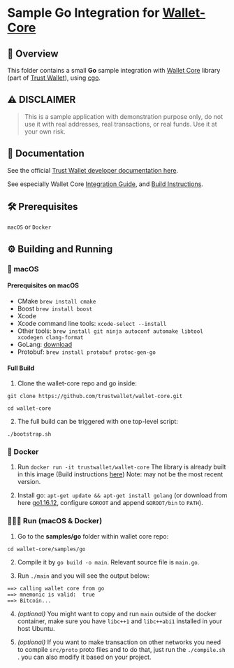 # Sample Go Integration for [Wallet-Core](https://github.com/trustwallet/wallet-core)

## 🔖 Overview

This folder contains a small **Go** sample integration with
[Wallet Core](https://github.com/trustwallet/wallet-core) library (part of [Trust Wallet](https://trustwallet.com)),
using [cgo](https://golang.org/cmd/cgo/).

## ⚠️ DISCLAIMER

> This is a sample application with demonstration purpose only,
> do not use it with real addresses, real transactions, or real funds.
> Use it at your own risk.

## 📜 Documentation

See the official [Trust Wallet developer documentation here](https://developer.trustwallet.com).

See especially Wallet Core
[Integration Guide](https://developer.trustwallet.com/wallet-core/integration-guide),
and [Build Instructions](https://developer.trustwallet.com/wallet-core/building).

## 🛠 Prerequisites

`macOS` or `Docker`

## ⚙️ Building and Running
###  macOS
#### Prerequisites on macOS
* CMake `brew install cmake`
* Boost `brew install boost`
* Xcode
* Xcode command line tools: `xcode-select --install`
* Other tools: `brew install git ninja autoconf automake libtool xcodegen clang-format`
* GoLang: [download](https://go.dev/dl/)
* Protobuf: `brew install protobuf protoc-gen-go`

#### Full Build

1. Clone the wallet-core repo and go inside:
```shell
git clone https://github.com/trustwallet/wallet-core.git

cd wallet-core
```
2. The full build can be triggered with one top-level script:
```shell
./bootstrap.sh
```

### 🐳 Docker
1. Run `docker run -it trustwallet/wallet-core`
The library is already built in this image  (Build instructions [here](building.md))  Note: may not be the most recent version.

2. Install go: `apt-get update && apt-get install golang` 
(or download from here [go1.16.12](https://go.dev/dl/go1.16.12.linux-amd64.tar.gz), configure `GOROOT` and append `GOROOT/bin` to `PATH`).

### 🏃🏽‍♂️ **Run** (macOS & Docker)
1. Go to the **samples/go** folder within wallet core repo:

```shell
cd wallet-core/samples/go
```

2. Compile it by `go build -o main`.  Relevant source file is `main.go`.

3. Run `./main` and you will see the output below: 

```shell
==> calling wallet core from go
==> mnemonic is valid:  true
==> Bitcoin...
```
4. *(optional)* You might want to copy and run `main` outside of the docker container, make sure you have `libc++1` and `libc++abi1` installed in your host Ubuntu.

5. *(optional)* If you want to make transaction on other networks you need to compile `src/proto` proto files and to do that, just run the `./compile.sh` . you can also modify it based on your project.
